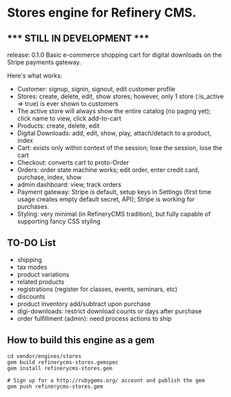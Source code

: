 # Stores engine for Refinery CMS.

## *** STILL IN DEVELOPMENT ***

release: 0.1.0
Basic e-commerce shopping cart for digital downloads on the Stripe payments gateway.

Here's what works:

* Customer: signup, signin, signout, edit customer profile
* Stores: create, delete, edit, show stores; however, only 1 store (:is_active => true) is ever shown to customers
* The active store will always show the entire catalog (no paging yet); click name to view, click add-to-cart
* Products: create, delete, edit
* Digital Downloads: add, edit, show, play, attach/detach to a product, index
* Cart: exists only within context of the session; lose the session, lose the cart
* Checkout: converts cart to proto-Order
* Orders: order state machine works; edit order, enter credit card, purchase, index, show
* admin dashboard: view, track orders
* Payment gateway: Stripe is default, setup keys in Settings (first time usage creates empty default secret, API); Stripe is working for purchases.
* Styling: very minimal (in RefineryCMS tradition), but fully capable of supporting fancy CSS styling

## TO-DO List ##

* shipping
* tax modes
* product variations
* related products
* registrations (register for classes, events, seminars, etc)
* discounts
* product inventory add/subtract upon purchase
* digi-downloads: restrict download counts or days after purchase
* order fulfillment (admin): need process actions to ship

## How to build this engine as a gem

    cd vendor/engines/stores
    gem build refinerycms-stores.gemspec
    gem install refinerycms-stores.gem

    # Sign up for a http://rubygems.org/ account and publish the gem
    gem push refinerycms-stores.gem
